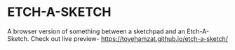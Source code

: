 # ETCH-A-SKETCH
A browser version of something between a sketchpad and an Etch-A-Sketch.
Check out live preview-
https://toyehamzat.github.io/etch-a-sketch/